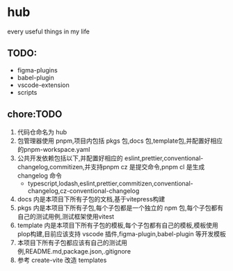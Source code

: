 # hub
every useful things in my life

## TODO:
- figma-plugins
- babel-plugin
- vscode-extension
- scripts


## chore:TODO
1. 代码仓命名为 hub
2. 包管理器使用 pnpm,项目内包括 pkgs 包,docs 包,template包,并配置好相应的pnpm-workspace.yaml
3. 公共开发依赖包括以下,并配置好相应的 eslint,prettier,conventional-changelog,commitizen,并支持pnpm cz 是提交命令,pnpm cl 是生成 changelog 命令
    - typescript,lodash,eslint,prettier,commitizen,conventional-changelog,cz-conventional-changelog
4. docs 内是本项目下所有子包的文档,基于vitepress构建
5. pkgs 内是本项目下所有子包,每个子包都是一个独立的 npm 包,每个子包都有自己的测试用例,测试框架使用vitest
6. template 内是本项目下所有子包的模板,每个子包都有自己的模板,模板使用plop构建,目前应该支持 vscode 插件,figma-plugin,babel-plugin 等开发模板
7. 本项目下所有子包都应该有自己的测试用例,README.md,package.json,.gitignore
8. 参考 create-vite 改造 templates